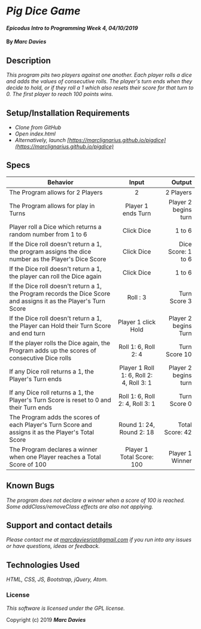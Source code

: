 # _Pig Dice Game_

#### _Epicodus Intro to Programming Week 4, 04/10/2019_

#### By _**Marc Davies**_

## Description

_This program pits two players against one another. Each player rolls a dice and adds the values of consecutive rolls. The player's turn ends when they decide to hold, or if they roll a 1 which also resets their score for that turn to 0. The first player to reach 100 points wins._

## Setup/Installation Requirements

* _Clone from GitHub_
* _Open index.html_
* _Alternatively, launch [https://marclignarius.github.io/pigdice](https://marclignarius.github.io/pigdice)_

## Specs

| Behavior | Input | Output |
| ------------- |:-------------:| -----:|
| The Program allows for 2 Players | 2 | 2 Players |
| The Program allows for play in Turns | Player 1 ends Turn | Player 2 begins turn |
| Player roll a Dice which returns a random number from 1 to 6 | Click Dice | 1 to 6 |
| If the Dice roll doesn't return a 1, the program assigns the dice number as the Player's Dice Score | Click Dice | Dice Score: 1 to 6 |
| If the Dice roll doesn't return a 1, the player can roll the Dice again | Click Dice | 1 to 6 |
| If the Dice roll doesn't return a 1, the Program records the Dice Score and assigns it as the Player's Turn Score | Roll : 3 | Turn Score 3
| If the Dice roll doesn't return a 1, the Player can Hold their Turn Score and end turn| Player 1 click Hold | Player 2 begins Turn|
| If the player rolls the Dice again, the Program adds up the scores of consecutive Dice rolls | Roll 1: 6, Roll 2: 4 | Turn Score 10
| If any Dice roll returns a 1, the Player's Turn ends | Player 1 Roll 1: 6, Roll 2: 4, Roll 3: 1 | Player 2 begins turn
| If any Dice roll returns a 1, the Player's Turn Score is reset to 0 and their Turn ends | Roll 1: 6, Roll 2: 4, Roll 3: 1 | Turn Score 0
| The Program adds the scores of each Player's Turn Score and assigns it as the Player's Total Score | Round 1: 24, Round 2: 18 | Total Score: 42
| The Program declares a winner when one Player reaches a Total Score of 100 | Player 1 Total Score: 100 | Player 1 Winner

## Known Bugs

_The program does not declare a winner when a score of 100 is reached. Some addClass/removeClass effects are also not applying._

## Support and contact details

_Please contact me at marcdaviesriot@gmail.com if you run into any issues or have questions, ideas or feedback._

## Technologies Used

_HTML, CSS, JS, Bootstrap, jQuery, Atom._

### License

*This software is licensed under the GPL license.*

Copyright (c) 2019 **_Marc Davies_**
